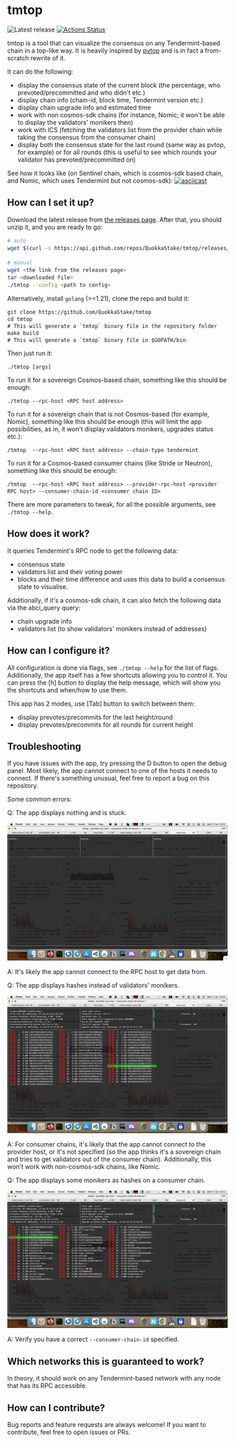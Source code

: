 # tmtop

![Latest release](https://img.shields.io/github/v/release/QuokkaStake/tmtop)
[![Actions Status](https://github.com/QuokkaStake/tmtop/workflows/test/badge.svg)](https://github.com/QuokkaStake/tmtop/actions)

tmtop is a tool that can visualize the consensus on any Tendermint-based chain in a top-like way.
It is heavily inspired by [pvtop](https://github.com/blockpane/pvtop) and is in fact a from-scratch rewrite of it.

It can do the following:
- display the consensus state of the current block (the percentage, who prevoted/precommitted and who didn't etc.)
- display chain info (chain-id, block time, Tendermint version etc.)
- display chain upgrade info and estimated time
- work with non cosmos-sdk chains (for instance, Nomic; it won't be able to display the validators' monikers then)
- work with ICS (fetching the validators list from the provider chain while taking the consensus from the consumer chain)
- display both the consensus state for the last round (same way as pvtop, for example)
or for all rounds (this is useful to see which rounds your validator has prevoted/precommitted on)

See how it looks like (on Sentinel chain, which is cosmos-sdk based chain, and Nomic, which uses Tendermint
but not cosmos-sdk):
[![asciicast](https://asciinema.org/a/pnmH6j1MHGNdUY8y4eF2Ut21M.svg)](https://asciinema.org/a/pnmH6j1MHGNdUY8y4eF2Ut21M)

## How can I set it up?

Download the latest release from [the releases page](https://github.com/QuokkaStake/tmtop/releases/). After that, you should unzip it, and you are ready to go:

```sh
# auto
wget $(curl -s https://api.github.com/repos/QuokkaStake/tmtop/releases/latest | grep "browser_download_url.*linux_amd64.tar.gz" | cut -d '"' -f 4) -O tmtop_linux_amd64_latest_release.tar.gz && tar zxvf tmtop_linux_amd64_latest_release.tar.gz && cp tmtop /usr/local/bin/ && tmtop

# manual
wget <the link from the releases page>
tar <downloaded file>
./tmtop --config <path to config>
```

Alternatively, install `golang` (>=1.21), clone the repo and build it:
```
git clone https://github.com/QuokkaStake/tmtop
cd tmtop
# This will generate a `tmtop` binary file in the repository folder
make build
# This will generate a `tmtop` binary file in $GOPATH/bin
```

Then just run it:

```
./tmtop [args]
```

To run it for a sovereign Cosmos-based chain, something like this should be enough:
```
./tmtop --rpc-host <RPC host address>
```

To run it for a sovereign chain that is not Cosmos-based (for example, Nomic), something like this should be enough
(this will limit the app possibilities, as in, it won't display validators monikers,
upgrades status etc.):
```
/tmtop  --rpc-host <RPC host address> --chain-type tendermint
```

To run it for a Cosmos-based consumer chains (like Stride or Neutron),
something like this should be enough:
```
/tmtop  --rpc-host <RPC host address> --provider-rpc-host <provider RPC host> --consumer-chain-id <consumer chain ID>
```

There are more parameters to tweak, for all the possible arguments, see `./tmtop --help`.


## How does it work?

It queries Tendermint's RPC node to get the following data:
- consensus state
- validators list and their voting power
- blocks and their time difference
and uses this data to build a consensus state to visualise.

Additionally, if it's a cosmos-sdk chain, it can also fetch the following data via the abci_query query:
- chain upgrade info
- validators list (to show validators' monikers instead of addresses)

## How can I configure it?

All configuration is done via flags, see `./tmtop --help` for the list of flags.
Additionally, the app itself has a few shortcuts allowing you to control it.
You can press the [h] button to display the help message, which will show you the shortcuts and when/how to use them.

This app has 2 modes, use [Tab] button to switch between them:
- display prevotes/precommits for the last height/round
- display prevotes/precommits for all rounds for current height

## Troubleshooting

If you have issues with the app, try pressing the D button to open the debug panel.
Most likely, the app cannot connect to one of the hosts it needs to connect.
If there's something unusual, feel free to report a bug on this repository.

Some common errors:

Q: The app displays nothing and is stuck.

![Telegram](https://raw.githubusercontent.com/QuokkaStake/tmtop/main/images/rpc-host-issues.jpg)

A: It's likely the app cannot connect to the RPC host to get data from.

Q: The app displays hashes instead of validators' monikers.

![Telegram](https://raw.githubusercontent.com/QuokkaStake/tmtop/main/images/provider-host-issues.jpg)

A: For consumer chains, it's likely that the app cannot connect to the provider host,
or it's not specified (so the app thinks it's a sovereign chain and tries to get validators
out of the consumer chain). Additionally, this won't work with non-cosmos-sdk chains, like Nomic.

Q: The app displays some monikers as hashes on a consumer chain.

![Telegram](https://raw.githubusercontent.com/QuokkaStake/tmtop/main/images/wrong-chain-id.jpg)

A: Verify you have a correct `--consumer-chain-id` specified.

## Which networks this is guaranteed to work?

In theory, it should work on any Tendermint-based network with any node that has its RPC accessible.

## How can I contribute?

Bug reports and feature requests are always welcome! If you want to contribute, feel free to open issues or PRs.
